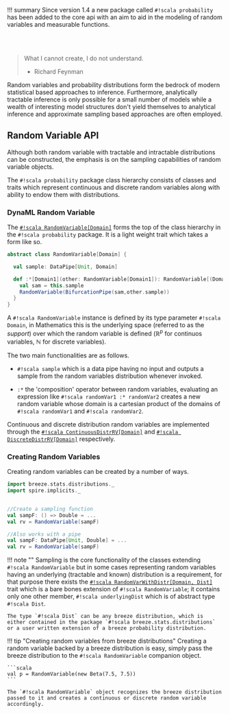 !!! summary
    Since version 1.4 a new package called `#!scala probability` has been added to the core api with an aim to aid in the modeling of random variables and measurable functions.

<br/>
<br/>

>What I cannot create, I do not understand.
> - Richard Feynman

Random variables and probability distributions form the bedrock of modern statistical based approaches to inference. Furthermore, analytically tractable inference is only possible for a small number of models while a wealth of interesting model structures don't yield themselves to analytical inference and approximate sampling based approaches are often employed.

## Random Variable API

Although both random variable with tractable and intractable distributions can be constructed, the emphasis is on the sampling capabilities of random variable objects.

The `#!scala probability` package class hierarchy consists of classes and traits which represent continuous and discrete random variables along with ability to endow them with distributions.

### DynaML Random Variable

The [`#!scala RandomVariable[Domain]`](https://transcendent-ai-labs.github.io/api_docs/DynaML/recent/dynaml-core/index.html#io.github.mandar2812.dynaml.probability.RandomVariable) forms the top of the class hierarchy in the `#!scala probability` package. It is a light weight trait which takes a form like so.

```scala
abstract class RandomVariable[Domain] {

  val sample: DataPipe[Unit, Domain]

  def :*[Domain1](other: RandomVariable[Domain1]): RandomVariable[(Domain, Domain1)] = {
    val sam = this.sample
    RandomVariable(BifurcationPipe(sam,other.sample))
  }
}

```

A `#!scala RandomVariable` instance is defined by its type parameter `#!scala Domain`, in Mathematics this is the underlying space (referred to as the _support_) over which the random variable is defined ($\mathbb{R}^p$ for continuos variables, $\mathbb{N}$ for discrete variables).

The two main functionalities are as follows.

* `#!scala sample` which is a data pipe having no input and outputs a sample from the random variables distribution whenever invoked.

* ```:*``` the 'composition' operator between random variables, evaluating an expression like `#!scala randomVar1 :* randomVar2` creates a new random variable whose domain is a cartesian product of the domains of `#!scala randomVar1` and `#!scala randomVar2`.


Continuous and discrete distribution random variables are implemented through the [`#!scala ContinuousDistrRV[Domain]`](https://transcendent-ai-labs.github.io/api_docs/DynaML/recent/dynaml-core/index.html#io.github.mandar2812.dynaml.probability.ContinuousDistrRV) and [`#!scala DiscreteDistrRV[Domain]`](https://transcendent-ai-labs.github.io/api_docs/DynaML/recent/dynaml-core/index.html#io.github.mandar2812.dynaml.probability.DiscreteDistrRV) respectively.

### Creating Random Variables

Creating random variables can be created by a number of ways.

```scala
import breeze.stats.distributions._
import spire.implicits._


//Create a sampling function
val sampF: () => Double = ...
val rv = RandomVariable(sampF)

//Also works with a pipe
val sampF: DataPipe[Unit, Double] = ...
val rv = RandomVariable(sampF)

```

!!! note ""
    Sampling is the core functionality of the classes extending `#!scala RandomVariable` but in some cases representing random variables having an underlying (tractable and known) distribution is a requirement, for that purpose there exists the  [`#!scala RandomVarWithDistr[Domain, Dist]`](https://transcendent-ai-labs.github.io/api_docs/DynaML/recent/dynaml-core/index.html#io.github.mandar2812.dynaml.probability.RandomVarWithDistr) trait which is a bare bones extension of `#!scala RandomVariable`; it contains only one other member, `#!scala underlyingDist` which is of abstract type `#!scala Dist`.

    The type `#!scala Dist` can be any breeze distribution, which is either contained in the package `#!scala breeze.stats.distributions` or a user written extension of a breeze probability distribution.


!!! tip "Creating random variables from breeze distributions"
    Creating a random variable backed by a breeze distribution is easy, simply pass the breeze distribution to the `#!scala RandomVariable` companion object.

    ```scala
    val p = RandomVariable(new Beta(7.5, 7.5))
    ```

    The `#!scala RandomVariable` object recognizes the breeze distribution passed to it and creates a continuous or discrete random variable accordingly.
